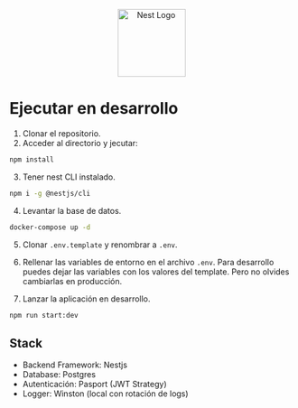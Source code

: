 <p align="center">
  <a href="http://nestjs.com/" target="blank"><img src="https://nestjs.com/img/logo-small.svg" width="120" alt="Nest Logo" /></a>
</p>

# Ejecutar en desarrollo

1. Clonar el repositorio.
2. Acceder al directorio y jecutar:

```bash
npm install
```

3. Tener nest CLI instalado.

```bash
npm i -g @nestjs/cli
```

4. Levantar la base de datos.

```bash
docker-compose up -d
```

5. Clonar `.env.template` y renombrar a `.env`.

6. Rellenar las variables de entorno en el archivo `.env`. Para desarrollo puedes dejar las variables con los valores del template. Pero no olvides cambiarlas en producción.

7. Lanzar la aplicación en desarrollo.

```bash
npm run start:dev
```

## Stack

- Backend Framework: Nestjs
- Database: Postgres
- Autenticación: Pasport (JWT Strategy)
- Logger: Winston (local con rotación de logs)
